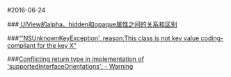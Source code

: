 #2016-06-24

###[ UIView的alpha、hidden和opaque属性之间的关系和区别](http://blog.csdn.net/wzzvictory/article/details/10076323)

###[“'NSUnknownKeyException', reason:This class is not key value coding-compliant for the key X”](http://stackoverflow.com/questions/3088059/what-does-this-mean-nsunknownkeyexception-reasonthis-class-is-not-key-valu)

###[Conflicting return type in implementation of 'supportedInterfaceOrientations': - Warning](http://stackoverflow.com/questions/32699286/conflicting-return-type-in-implementation-of-supportedinterfaceorientations)
